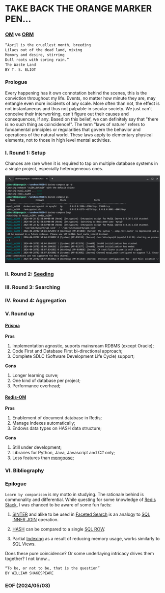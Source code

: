 # TAKE BACK THE ORANGE MARKER PEN... 

### [OM](https://www.npmjs.com/package/redis-om) vs [ORM](https://www.prisma.io/docs/orm/overview/prisma-in-your-stack/is-prisma-an-orm) 

```
“April is the cruellest month, breeding
Lilacs out of the dead land, mixing
Memory and desire, stirring
Dull roots with spring rain.”
The Waste Land
BY T. S. ELIOT
```


### Prologue 
Every happening has it own connotation behind the scenes, this is the conviction throughout my life. Events, no matter how minute they are, may entangle even more incidents of any scale. More often than not, the effect is not instantaneous and thus not palpable in secular society. We just can't conceive their interworking, can't figure out their causes and consequences, if any. Based on this belief, we can definitely say that "there is no such thing as coincidence!". The term "laws of nature" refers to fundamental principles or regularities that govern the behavior and operations of the natural world. These laws apply to elementary physical elements, not to those in high level mental activities. 


### I. Round 1: Setup 
Chances are rare when it is required to tap on multiple database systems in a single project, especially heterogeneous ones. 

![alt docker](img/docker-compose.png)


### II. Round 2: [Seeding](https://www.prisma.io/docs/orm/prisma-migrate/workflows/seeding#integrated-seeding-with-prisma-migrate)


### III. Round 3: Searching


### IV. Round 4: Aggregation


### V. Round up

#### [Prisma](https://www.prisma.io/)

**Pros**
1. Implementation agnostic, suports mainsream RDBMS (except Oracle); 
2. Code First and Database First bi-directional approach; 
3. Complete SDLC (Software Development Life Cycle) support; 

**Cons**
1. Longer learning curve; 
2. One kind of database per project;
3. Performance overhead; 

#### [Redis-OM](https://github.com/redis/redis-om-node)

**Pros**
1. Enablement of document database in Redis;
2. Manage indexes automatically; 
3. Endows data types on HASH data structure; 

**Cons**
1. Still under development; 
2. Libraries for Python, Java, Javascript and C# only; 
3. Less features than [mongoose](https://mongoosejs.com/);


### VI. Bibliography


### Epilogue
`Learn by comparison` is my motto in studying. The rationale behind is commonality and differential. While questing for some knowledge of [Redis Stack](https://redis.io/about/about-stack/), I was chanced to be aware of some fun facts: 

1. [SINTER](https://redis.io/docs/latest/commands/sinter/) and alike to be used in [Faceted Search](https://www.oxfordsemantic.tech/faqs/what-is-faceted-search) is an analogy to [SQL INNER JOIN](https://www.w3schools.com/sql/sql_join_inner.asp) operation. 

2. [HASH](https://redis.io/docs/latest/commands/?group=hash) can be compared to a single [SQL ROW](https://www.educba.com/sql-row/). 

3. Partial [Indexing](https://redis.io/docs/latest/develop/interact/search-and-query/indexing/) as a result of reducing memory usage, works similarly to [SQL Views](https://www.w3schools.com/sql/sql_view.asp). 

Does these pure coincidence? Or some underlaying intricacy drives them together? I not know... 

```
“To be, or not to be, that is the question”
BY WILLIAM SHAKESPEARE
```


### EOF (2024/05/03)
